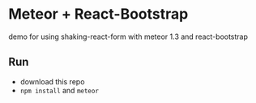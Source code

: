 # Meteor + React-Bootstrap
demo for using shaking-react-form with meteor 1.3 and react-bootstrap

## Run
- download this repo
- `npm install` and `meteor`